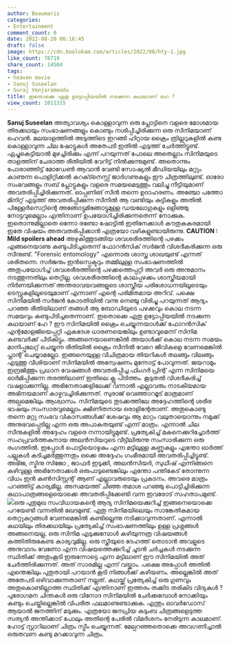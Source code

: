 ```yaml
---
author: Beaumaris
categories:
- Entertainment
comment_count: 0
date: 2022-08-20 06:16:45
draft: false
image: https://cdn.boolokam.com/articles/2022/08/hty-1.jpg
like_count: 78719
share_count: 14504
tags:
- heaven movie
- Sanuj Suseelan
- Suraj Venjaramoodu
title: ഇതൊക്കെ ഏതു ഉട്ടോപ്പിയയിൽ നടക്കുന്ന കഥയാണ് ഹേ ?
view_count: 1011315
---
```


**Sanuj Suseelan** അത്യാവശ്യം കൊള്ളാവുന്ന ഒരു പ്ലോട്ടിനെ വളരെ മോശമായ തിരക്കഥയും സംഭാഷണങ്ങളും കൊണ്ടും നശിപ്പിച്ചിരിക്കുന്ന ഒരു സിനിമയാണ് ഹെവൻ. മലയാളത്തിൽ അടുത്തിടെ ഇറങ്ങി ഹിറ്റായ ക്രൈം ത്രില്ലറുകളിൽ കണ്ട കൊള്ളാവുന്ന ചില ഷോട്ടുകൾ അതേപടി ഇതിൽ എടുത്ത് ചേർത്തിട്ടുണ്ട്. ഏച്ചുകെട്ടിയാൽ മുഴച്ചിരിക്കും എന്ന് പറയുന്നത് പോലെ അതെല്ലാം സിനിമയുടെ താളത്തിന് ചേരാത്ത രീതിയിൽ വേറിട്ട് നിൽക്കുന്നുമുണ്ട്. അതൊന്നും പോരാഞ്ഞിട്ട് മോഡേൺ ആവാൻ വേണ്ടി സോഷ്യൽ മീഡിയയിലും മറ്റും കാണുന്ന പൊളിറ്റിക്കൽ കറക്ട്നെസ്സ് ജാർഗണുകളും ഈ ചിത്രത്തിലുണ്ട്. ഓരോ സംഭവങ്ങളും സബ് പ്ലോട്ടുകളും വളരെ സമയമെടുത്തും വലിച്ചു നീട്ടിയുമാണ് അവതരിപ്പിച്ചിരിക്കുന്നത്. ഓപ്പണിങ് സീൻ തന്നെ ഉദാഹരണം. അഞ്ചോ പത്തോ മിനിറ്റ് എടുത്ത് അവതരിപ്പിക്കുന്ന സീനിൽ ആ വണ്ടിയും കുട്ടികളും അതിൽ പിള്ളേർസെറ്റിന്റെ അങ്ങോട്ടുമിങ്ങോട്ടുമുള്ള ഡയലോഗുകളും ഒളിഞ്ഞു നോട്ടവുമെല്ലാം എന്തിനാണ് ഉപയോഗിച്ചിരിക്കുന്നതെന്ന് നോക്കുക. ഇതൊന്നുമില്ലാതെ ഒന്നോ രണ്ടോ ഷോട്ടിൽ ഇതിനേക്കാൾ കൗതുകകരമായി ഇതേ വിഷയം അതവതരിപ്പിക്കാൻ എത്രയോ വഴികളുണ്ടായിരുന്നു. **CAUTION : Mild spoilers ahead** അഴുകിത്തുടങ്ങിയ ശവശരീരത്തിന്റെ പഴക്കം എങ്ങനെയാണു കണ്ടുപിടിച്ചതെന്ന് ഫോറൻസിക് സർജൻ വിശദീകരിക്കുന്ന ഒരു സീനുണ്ട്. "Forensic entomology" എന്നൊരു ശാസ്ത്ര ശാഖയുണ്ട് എന്നത് ശരിതന്നെ. സർജനും ഇൻസ്പെക്ടറും തമ്മിലുള്ള സംഭാഷണത്തിൽ അതുപയോഗിച്ച് ശവശരീരത്തിന്റെ പഴക്കത്തെപ്പറ്റി അവർ ഒരു അനുമാനം നടത്തുന്നതിലും തെറ്റില്ല. ശവശരീരത്തിന്റെ കാലപ്പഴക്കം ശാസ്ത്രീയമായി നിർണയിക്കുന്നത് അന്തരാവയവങ്ങളുടെ ശാസ്ത്രീയ പരിശോധനയിലൂടെയും ടെസ്റ്റുകളിലൂടെയുമാണ് എന്നാണ് എന്റെ പരിമിതമായ അറിവ്. പക്ഷെ സിനിമയിൽ സർജൻ കോടതിയിൽ വന്നു നെഞ്ചു വിരിച്ചു പറയുന്നത് ആദ്യം പറഞ്ഞ രീതിയിലാണ് തങ്ങൾ ആ ബോഡിയുടെ പഴക്കവും കൊല നടന്ന സമയവും കണ്ടുപിടിച്ചതെന്നാണ്. ഇതൊക്കെ ഏതു ഉട്ടോപ്പിയയിൽ നടക്കുന്ന കഥയാണ് ഹേ ? ഈ സിനിമയിൽ ക്രൈം ചെയ്യുന്നയാൾക്ക് ഫോറൻസിക് എന്റമോളജിയെപ്പറ്റി ഏകദേശ ധാരണയെങ്കിലും ഉണ്ടാവുമെന്ന് സിനിമ കണ്ടവർക്ക് പിടികിട്ടും. അങ്ങനെയാണെങ്കിൽ അയാൾക്ക് കൊല നടന്ന സമയം മാനിപ്പുലേറ്റ് ചെയ്യുന്ന രീതിയിൽ ക്രൈം സീനിൽ വേറെ ജീവികളെ വേണമെങ്കിൽ പ്ലാന്റ് ചെയ്യാമല്ലോ. ഇങ്ങനെയുള്ള വിചിത്രമായ തിയറികൾ തലങ്ങും വിലങ്ങും എടുത്തു വീശിയാണ് സിനിമയിൽ അന്വേഷണം മുന്നോട്ട് പോവുന്നത്. ജയറാമും ഇന്ദ്രജിത്തും പ്രധാന വേഷങ്ങൾ അവതരിപ്പിച്ച ഫിംഗർ പ്രിന്റ് എന്ന സിനിമയെ ഓർമിപ്പിക്കുന്ന തരത്തിലാണ് ഇതിലെ ക്ലൂ പിടിത്തം. കൂടുതൽ വിശദീകരിച്ച് വഷളാക്കുന്നില്ല. അഭിനേതാക്കളിലേക്ക് വന്നാൽ എല്ലാവരും നാടകീയമായ അഭിനയമാണ് കാഴ്ചവച്ചിരിക്കുന്നത്. സുരാജ് വെഞ്ഞാറമൂട് മാത്രമാണ് അല്പമെങ്കിലും ആശ്വാസം. സിനിമയുടെ തുടക്കത്തിലേ അദ്ദേഹത്തിന്റെ ശരീര ഭാഷയും സംസാരവുമെല്ലാം ക്ഷീണിതനായ ഒരാളിന്റേതാണ്. അതുകൊണ്ടു തന്നെ മറ്റു സംഭവ വികാസങ്ങൾക്ക് ശേഷവും ആ മാറ്റം വലുതായൊന്നും നമുക്ക് അനുഭവപ്പെടില്ല എന്ന ഒരു അപാകതയുണ്ട് എന്ന് മാത്രം. എന്നാൽ ചില സീനുകളിൽ അദ്ദേഹം വളരെ നന്നായിട്ടുമുണ്ട്. പ്രത്യേകിച്ച് മകനെക്കുറിച്ചോർത്ത് സഹപ്രവർത്തകനായ അലൻസിയറുടെ വീട്ടിലിരുന്നു സംസാരിക്കുന്ന ഒരു രംഗത്തിൽ. ഇപ്പോൾ പൊട്ടിയൊഴുകും എന്ന മട്ടിലുള്ള കണ്ണുകളും എന്തോ ഓർത്ത് പല്ലുകൾ കടിച്ചമർത്തുന്നതും ഒക്കെ അദ്ദേഹം ഗംഭീരമായി അവതരിപ്പിച്ചിട്ടുണ്ട്. അഭിജ, സ്മിനു സിജോ , ജാഫർ ഇടുക്കി, അലൻസിയർ, സുധീഷ് എന്നിങ്ങനെ കഴിവുള്ള അഭിനേതാക്കൾ ഒരുപാടുണ്ടെങ്കിലും എന്തോ പന്തികേട് തോന്നുന്ന വിധം ഇൻ കൺസിസ്റ്റന്റ് ആണ് എല്ലാവരുടെയും പ്രകടനം. അവരെ മാത്രം പറഞ്ഞിട്ട് കാര്യമില്ല. അസമയത്ത് ചീഞ്ഞ തമാശ പറഞ്ഞു പൊട്ടിച്ചിരിക്കുന്ന കഥാപാത്രങ്ങളെയൊക്കെ അവതരിപ്പിക്കേണ്ടി വന്ന ഇവരോട് സഹതാപമുണ്ട്. ![](https://cdn.boolokam.com/articles/2022/08/hty-1.jpg)ഒരു പുതുമുഖ സംവിധായകന്റെ ആദ്യ സിനിമയെക്കുറിച്ച് ഇങ്ങനെയൊക്കെ പറയേണ്ടി വന്നതിൽ ഖേദമുണ്ട്. ഏതു സിനിമയിലെയും സാങ്കേതികമായ തെറ്റുകുറ്റങ്ങൾ വേണമെങ്കിൽ കണ്ടില്ലെന്നു നടിക്കാവുന്നതാണ്. എന്നാൽ കഥയിലും തിരക്കഥയിലും പ്രത്യേകിച്ച് സംഭാഷണത്തിലും ഉള്ള പ്രശ്നങ്ങൾ അങ്ങനെയല്ല. ഒരു സിനിമ എടുക്കുമ്പോൾ കഴിയുന്നത്ര വിഷയങ്ങൾ കുത്തിതിരുകേണ്ട കാര്യവുമില്ല. ഒരു സ്ത്രീയുടെ ദേഹത്ത് തൊടാൻ അവളുടെ അനുവാദം വേണോ എന്ന വിഷയത്തെക്കുറിച്ച് ചൂടൻ ചർച്ചകൾ നടക്കുന്ന സ്ഥിതിക്ക് അതുംകൂടി ഇരുന്നോട്ടെ എന്ന മട്ടിലാണ് ഈ സിനിമയിൽ അത് ചേർത്തിരിക്കുന്നത്. അത് സാരമില്ല എന്ന് വയ്ക്കാം. പക്ഷെ അപ്പോൾ അതിൽ എന്തെങ്കിലും പുതുതായി പറയാൻ കൂടി നിങ്ങൾക്ക് കഴിയണം. അല്ലെങ്കിൽ അത് അതേപടി ഒഴിവാക്കുന്നതാണ് നല്ലത്. കഥയ്ക്ക് പ്രത്യേകിച്ച് ഒരു ഗുണവും അതുകൊണ്ടില്ലാത്ത സ്ഥിതിക്ക് എന്തിനാണ് ഇത്തരം തക്കിട തരികിട വിദ്യകൾ ? പുരോഗമന ചിന്തകൾ ഒരു വിനോദ സിനിമയിൽ ചേർക്കുമ്പോൾ നോക്കിയും കണ്ടും ചെയ്തില്ലെങ്കിൽ വിപരീത ഫലമാണുണ്ടാക്കുക. എന്തും ഓവർഡോസ് ആയാൽ ജനത്തിന് മടുക്കും. എത്രയോ ജനപ്രിയ കുടുംബ ചിത്രങ്ങളെടുത്ത സത്യൻ അന്തിക്കാട് പോലും അതിന്റെ പേരിൽ വിമർശനം നേരിടുന്ന കാലമാണ്. ഹോട്ട് സ്റ്റാറിലാണ് ചിത്രം സ്ട്രീം ചെയ്യുന്നത്. മേല്പറഞ്ഞതൊക്കെ അവഗണിച്ചാൽ ഒരുതവണ കണ്ടു മറക്കാവുന്ന ചിത്രം.
